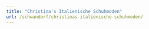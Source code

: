 ```yaml
---
title: "Christina's Italienische Schuhmoden"
url: /schwandorf/christinas-italienische-schuhmoden/
---
```

